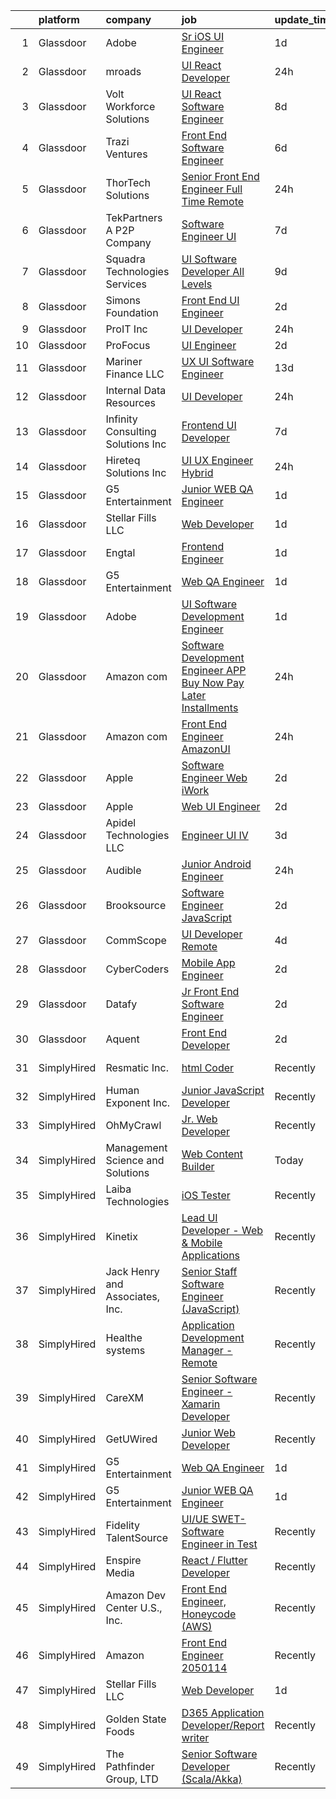

|    | platform    | company                            | job                                                                                                                                                                                                                                                                                                                                                                                                                                                                                                                                                                                                                                                                                                                                                                                                                                                                                                                                                                                                                                                                                                                                                                                                                                                                                                                                                                        | update_time   | location             |
|---:|:------------|:-----------------------------------|:---------------------------------------------------------------------------------------------------------------------------------------------------------------------------------------------------------------------------------------------------------------------------------------------------------------------------------------------------------------------------------------------------------------------------------------------------------------------------------------------------------------------------------------------------------------------------------------------------------------------------------------------------------------------------------------------------------------------------------------------------------------------------------------------------------------------------------------------------------------------------------------------------------------------------------------------------------------------------------------------------------------------------------------------------------------------------------------------------------------------------------------------------------------------------------------------------------------------------------------------------------------------------------------------------------------------------------------------------------------------------|:--------------|:---------------------|
|  1 | Glassdoor   | Adobe                              | [Sr  iOS UI Engineer](https://www.glassdoor.com/partner/jobListing.htm?pos=130&ao=1136043&s=58&guid=0000018200a378e1843d9267d4df4eea&src=GD_JOB_AD&t=SR&vt=w&cs=1_9d38488b&cb=1657868089995&jobListingId=1008002517778&jrtk=3-0-1g80a6u95k60v801-1g80a6u9mis10800-8f90aa0702cb2141-)                                                                                                                                                                                                                                                                                                                                                                                                                                                                                                                                                                                                                                                                                                                                                                                                                                                                                                                                                                                                                                                                                       | 1d            | New York, NY         |
|  2 | Glassdoor   | mroads                             | [UI React Developer](https://www.glassdoor.com/partner/jobListing.htm?pos=129&ao=1136043&s=58&guid=0000018200a378e1843d9267d4df4eea&src=GD_JOB_AD&t=SR&vt=w&ea=1&cs=1_8ab217d5&cb=1657868089995&jobListingId=1008005386996&jrtk=3-0-1g80a6u95k60v801-1g80a6u9mis10800-4af766def5a71769-)                                                                                                                                                                                                                                                                                                                                                                                                                                                                                                                                                                                                                                                                                                                                                                                                                                                                                                                                                                                                                                                                                   | 24h           | Dallas, TX           |
|  3 | Glassdoor   | Volt Workforce Solutions           | [UI React Software Engineer](https://www.glassdoor.com/partner/jobListing.htm?pos=121&ao=1110586&s=58&guid=0000018200a378e1843d9267d4df4eea&src=GD_JOB_AD&t=SR&vt=w&ea=1&cs=1_7146e571&cb=1657868089995&jobListingId=1007987605837&cpc=3BA4CE39D5B5DEF5&jrtk=3-0-1g80a6u95k60v801-1g80a6u9mis10800-99479118c1cdccd6--6NYlbfkN0Dw5YS5k2p9urruc14icYN1MKKvJIN3Kd2XbyQRMSdz9S30i5tCfy1Y-ZWHvwiYZbguMr2EpJ7Tizv-K_m5zo7XjkOB87e4QOwdh-lOsFLLU6vAiuxqAI69mLIqlEb7irRMb_0rHLV_AzBZoUJK586Iwj0l7jWLUarfHBIubV9dgV9p8RXQkGbCtWFryAwny4Bo0sQ-ecwL3W7EzfFGQCdDH1Ni-RIL3Z8B6KcwW1L2uqtGtuL4QttX89zvqDehIP0aOim6J0zlzLMY9KW6LvN2ZC3uIQReA9kO0JdHdtZ-W9LQ5wYHVXxoNoALVgjgf8QPfzfTX4EGYyz-EtLzJt8SLbqRkFNXtz_EautNjbAfIwqmNEnphV9-H6auwGKukRW-mm-cW9LCUkwUzr8poS4oheT0HBCpSTxhADTY_NMqgCyLp2NnJJwfGGNNlS7fvz179Uz5KL72AJTG4Q9AEOVTYfhV5y-biRpoDVSORTtjOy82f9tmc42IBTzFLyeNFmwQ9ETf0SDFIWld9AyW2LMHxgxg4HPaVDmIWtxvfeJDuDWT4fNNIoFKjMPDQ3u0CZA%3D)                                                                                                                                                                                                                                                                                                                                                                                                                                        | 8d            | Cedar Park, TX       |
|  4 | Glassdoor   | Trazi Ventures                     | [Front End Software Engineer](https://www.glassdoor.com/partner/jobListing.htm?pos=107&ao=1110586&s=58&guid=0000018200a378e1843d9267d4df4eea&src=GD_JOB_AD&t=SR&vt=w&cs=1_977ffaa4&cb=1657868089991&jobListingId=1007993077303&cpc=59DEFF8D475298C3&jrtk=3-0-1g80a6u95k60v801-1g80a6u9mis10800-ef4965045ef8d5af--6NYlbfkN0AZhccrYCUSJlZEde1UnGXnwlG1V9FU8luw-eezWnVYr49lGYRsvm72n7jRwQqAGnxQOICWM0Siu7fkeRroWOkY_5u8us9ZBNWT6EXAgyuCrMFPH9qYssvUEXCV-J8wZbfyr1WBQspGr8IvotY2RANuGYoGQvdVOOjAQ2R1RH-J0iVGzGt2exePmKZFwLXKZJUp3doZmFg1voYc2U7QqrFg1JIrv7m3IJ30XVvjIinQRHrezQ7brXuePYOaKFIz5DLmLaERA530-g4Y7Tk3iZP83f6E5IidaGv_yQyxypGQB4sjzOuPiCDZEgmrvKykCl_m1u9X9ih6V0d3KonM3AuEDeCQ9jkV8Ka5z26jijRsaCV34-BKBYX-nKtVlTOc8wm9aQ9Y_aYSrhzKxY0hCCYl1v5x0393OCHLTRXjUmo-qVcF97_U5Mvk)                                                                                                                                                                                                                                                                                                                                                                                                                                                                                                                                                                                          | 6d            | Orlando, FL          |
|  5 | Glassdoor   | ThorTech Solutions                 | [Senior Front End Engineer  Full Time  Remote](https://www.glassdoor.com/partner/jobListing.htm?pos=106&ao=1110586&s=58&guid=0000018200a378e1843d9267d4df4eea&src=GD_JOB_AD&t=SR&vt=w&ea=1&cs=1_eb4f2b8b&cb=1657868089991&jobListingId=1008005797594&cpc=E773D000C9BC26FA&jrtk=3-0-1g80a6u95k60v801-1g80a6u9mis10800-bafec15f1642a0e5--6NYlbfkN0C01UNaBQ680rhInzVQmCw0TGPaO4jl8CGKEaY9c_l_wjae16HMtBrYJK-2whxdflgD0O6F1TvwVdRqexH5UkmD9Veoxgf6PHjSrwwDOVXiRMxjj0_q1VCagufMCjtyDC_WKyfXRMVL8lIGxj74wWwBGFte-n0DFNSbttc_IkJn8ut3nqe1houzc096mrCL5SPnJwOz83CkLAITcy_VFO8fvFlVFPF-ocUHYkLJBhB6nyzZs5NJFrSEkgJeZ158iMZbGh81ZfKAULq8E__0GBqF8luLkqwU1WlDlt4yM13E5hWI1q3Cu2Ebk2bxmqsarCDvQfYEsMB1MA12hTHxEFdzI1Q4Kg8W3xuDBSocMkQoIDaQfS0nGSTZ8b32Xe0hbM_OitBrUJYJE9gYz_2a6O8WCHk6LYjuYW1DIrfoEdiH9_Xp4byBNYO5hSE9Ij9VEhxUnNLzeXu7c8WpB-BU3LYd6ikl7M5_x1-3u_q8-xZUWegPyfXXHeVDRQtTGt0HAPM%3D)                                                                                                                                                                                                                                                                                                                                                                                                                                                                                      | 24h           | Armonk, NY           |
|  6 | Glassdoor   | TekPartners  A P2P Company         | [Software Engineer   UI](https://www.glassdoor.com/partner/jobListing.htm?pos=114&ao=1110586&s=58&guid=0000018200a378e1843d9267d4df4eea&src=GD_JOB_AD&t=SR&vt=w&cs=1_d3c78ab8&cb=1657868089994&jobListingId=1007991572669&cpc=155EB9D5185558AF&jrtk=3-0-1g80a6u95k60v801-1g80a6u9mis10800-5aff73e7c03b64e3--6NYlbfkN0CHpOIvs3qZo8sagDiUAvu-_P6y0GixwKP-GGMf9GPFgZwW1N9K8rceHdSLs2uRMTSeQlaHGXUJSMgj7maLAG3q_cO6hp-LHSmmloeVOmvQ8RdJkRiOnsFpnydS35Uo_FCBmTTqmDrVPhDN-wmBu-C2d2DgbFD6X1cC_PmEiDwtSyOjCzCf5045beJgdUyg66WsIwsVQykxFZw_3L3X-I5rRvzYD8mfOwXFm1wWq0sRUnHGDqhnKDC0x3FsXJEfND3ga07BT6vefsMmP4VIuQJRvp1kqJbfymDWZg9SInzGgDRFkuOaqzRzGXY40mIu3sgaGFEJDTZ8caghGpOj7ue9AgYD32oJRJPX4mhMXvO_HQ8gwYTMg6sCUtDUqNOJLUAkFekXRtSibuMUK98AwXpJRD6STh6_6auO2f4tnOuZX7VVyb3JhD29zlKFbHWX6UELbbJbuStUw5egn7w4fmZHi4McTg6iPAZxXrRYeec-2OxRN6HC9q3dJP48V136gF-CyW4V19UVocUgu4YLwSBWp5Kepr3RxYEdc6BOgCI13p--WncqKpVX9XFzVasqXJ1lSgfdTFGvNpmmMraHv5nY8p-9ECYnQH6xXm-qcxMlWqxZ97WEhbi_rf6uPo_D5r7MseARspo4rdcqKgjUD2u5j_VLOro63rzDR6LS1yIRfaAiLdDFZLmzxwuJ1SAQvTzcSu5F08VMQqdrKJc89oFuDQttTBa_DgtRgcLYmjokx6_v4r1y1i17HIxIsCokPcZRRb9IbuMymqcikk6Ib6r4gVLirIcZwmLPzUER97T9MWavlNZTjj4d-W7uLEsCMhCSYaLXtIGblJcuANr4_T5Vzk8apjLn5DOAJObu5jIA_t4ELFMHGhC-)                                                                                                                               | 7d            | Orlando, FL          |
|  7 | Glassdoor   | Squadra Technologies Services      | [UI  Software Developer All Levels](https://www.glassdoor.com/partner/jobListing.htm?pos=108&ao=1110586&s=58&guid=0000018200a378e1843d9267d4df4eea&src=GD_JOB_AD&t=SR&vt=w&ea=1&cs=1_d6af2e8c&cb=1657868089991&jobListingId=1007984835232&cpc=217C45A42544DB93&jrtk=3-0-1g80a6u95k60v801-1g80a6u9mis10800-e811dbf00e5ba4bb--6NYlbfkN0CI2D2WBf5KCAKm8AdZUtusvf22ZEvDfdwV7TPiZlfqI7iNOkFBBtJUL02K3EeupYBqSCEBoi0FnwSKg8wCxvQWTJ4tKVkjpBUUsuyK_XsRAZt9rGjO3nLhNnz8z_uuEkdhKuO6hb1hq_qtYKrqY-6EabSz6moGXWIwLj-pzQf36p4WOqMVtnA8JOQyu_HHFiGxri556CNmEbX696wlQ5hA3kxGXVPOAAwgc2CkyR4WoXK3IVQo3K72u4hILQT_VmJymrcJG1mEBv-ag6th9IKULaPAbqhPAMe85l2tbqUylB6Kh6cKKM4hwOLUVuEMgLQkEf4gXIrz6Kw1IkZjJu87SnLS22Doxq3oQskJ9nz-A3Ckyr0e9tkm9D9AsHqPgRDBqwUGW_HBzwUSi49Pw_ljSDYqUMDkQZW_bxUaS4_eLEJM7Nc6soIzQoXBeTwCHotH9rQ3d29UpgUK9XaFZn9wyVQiuAqDm6Q4-Ji56ljN7xjE2FuVugYrFhzEb9t3ddWnLG41Lhhs1g%3D%3D)                                                                                                                                                                                                                                                                                                                                                                                                                                                                                   | 9d            | Remote               |
|  8 | Glassdoor   | Simons Foundation                  | [Front End UI Engineer](https://www.glassdoor.com/partner/jobListing.htm?pos=128&ao=1136043&s=58&guid=0000018200a378e1843d9267d4df4eea&src=GD_JOB_AD&t=SR&vt=w&cs=1_d6db6df1&cb=1657868089995&jobListingId=1008001737903&jrtk=3-0-1g80a6u95k60v801-1g80a6u9mis10800-7111e60362939660-)                                                                                                                                                                                                                                                                                                                                                                                                                                                                                                                                                                                                                                                                                                                                                                                                                                                                                                                                                                                                                                                                                     | 2d            | Avenue, MD           |
|  9 | Glassdoor   | ProIT Inc                          | [UI Developer](https://www.glassdoor.com/partner/jobListing.htm?pos=115&ao=1110586&s=58&guid=0000018200a378e1843d9267d4df4eea&src=GD_JOB_AD&t=SR&vt=w&ea=1&cs=1_a53f47de&cb=1657868089994&jobListingId=1008005635542&cpc=FB7E4A1762AE5BEC&jrtk=3-0-1g80a6u95k60v801-1g80a6u9mis10800-e39075f6905bad1b--6NYlbfkN0Dvvu0k5orVndX-pVX5gIAbfUD850mwj9cGy3MpbCSoBF1xFN5CVVdw9ptRQJVgDZS_CxUtpL_guq89_sfTT9OyMSppd4tXTHkNe7ZtsZX84H7gTrBXi-wejEQVIVAY55zA4hLxcHdSIrMD-dCtAUtpX3F04u-Fkg3EDJjk_tToRSx_-fV9-vN-Y86Sd79_IBKt8DM_jmr57Qo9UfAM_aUGCc_0aya_Bls1C_Y4uwHxMRqGMgSBtoz8w-quK2CDtKT3vb4h_F1Nu4sCpQ4m-pa_txNtP9a6M6lHyeUVB7Woc50vgBWferJBpHjR2fLGMBTe3O6lt9FSF3DBMaVzmmkw-zvgnh43VE5NIHIqAyZJgNLShRpe40k3fsZx4xRFvrO2oXu7DBcYFG3ooIkn9gTo1hWEX0gkm-JAQTphx8WYi3PkKwO2-sqBoe5w_cpY5Do8XI1vuK-0P9mFqAz4anSPnHh9ErC-AkoC2ui2pQVSzIluUAfegWGVO0nKJla-0btrlh8Co3El0g%3D%3D)                                                                                                                                                                                                                                                                                                                                                                                                                                                                                                        | 24h           | Atlanta, GA          |
| 10 | Glassdoor   | ProFocus                           | [UI Engineer](https://www.glassdoor.com/partner/jobListing.htm?pos=123&ao=1136043&s=58&guid=0000018200a378e1843d9267d4df4eea&src=GD_JOB_AD&t=SR&vt=w&cs=1_d7728514&cb=1657868089995&jobListingId=1007999331536&jrtk=3-0-1g80a6u95k60v801-1g80a6u9mis10800-bb05456afc015d5e-)                                                                                                                                                                                                                                                                                                                                                                                                                                                                                                                                                                                                                                                                                                                                                                                                                                                                                                                                                                                                                                                                                               | 2d            | Oregon               |
| 11 | Glassdoor   | Mariner Finance  LLC               | [UX UI Software Engineer](https://www.glassdoor.com/partner/jobListing.htm?pos=101&ao=1110586&s=58&guid=0000018200a378e1843d9267d4df4eea&src=GD_JOB_AD&t=SR&vt=w&ea=1&cs=1_c4817d61&cb=1657868089991&jobListingId=1007977299940&cpc=DFCAFF9DFE7B86C3&jrtk=3-0-1g80a6u95k60v801-1g80a6u9mis10800-4ed103ad4145c6ce--6NYlbfkN0CRXJaX_ETJGlwN1sk8fjXo5yVXRvSeounu7t0bSIDpPoi8HR3n8jkwe9kDAt425NC0R3RFqOMsbVNXBY-Nde4WNEi39do2qVtcl5HnCf3ZiCe6iI8DcY3btsY3BHRrPZQ66UoP6YdkUO2FURnU_Hcv7AhAVYPOpSTUy2PDXYsL8Neqk-ASRKctSgHym9VNKIq6OtJQZdH5CsPAxzH5DpGtx5p3Q8JzF5qCv7Grlzv5U2AezMJbvlpFS2mUCDjb-DE-Zg7__Bz_OpRRNM56TsA1OBq6F_ocl40EAKT4tDlAWajbY75pEZZnnPEuiAClH0x9EOlKQDniJPM8NfM5u4mTD21n98A8ZxAGEBFJe2HpPEw0Tuq_ynLHIjTk35us8qBlJOKtNSY_9F5A_P5Ec0jkm3YlKNmd_qIUPrIlC-5YzegNP1S_GcOmdyE92c-UAMvBC756DX2dayuwjomu7dr0fp6EiXJpOhmKL8nZsMGfg8vbduYwygg5h5fLQuyBXSNkO1DYUM1MdTU1Nhss80A6is8U-5-Xb4RPdCyFWGIQQwcqGnI4FrxGUMYD8vSlD-TPrrKYE5En58Rapin24DHp2sEzgpoWkSfyJbNOQP45R-6laiQgmDcpJ3eunsl90DI%3D)                                                                                                                                                                                                                                                                                                                                                                           | 13d           | Nottingham, MD       |
| 12 | Glassdoor   | Internal Data Resources            | [UI Developer](https://www.glassdoor.com/partner/jobListing.htm?pos=113&ao=1110586&s=58&guid=0000018200a378e1843d9267d4df4eea&src=GD_JOB_AD&t=SR&vt=w&ea=1&cs=1_f0be7e8b&cb=1657868089994&jobListingId=1008005315785&cpc=FA84DF7EA1EC2398&jrtk=3-0-1g80a6u95k60v801-1g80a6u9mis10800-cf38a75102d7b964--6NYlbfkN0D-IIHpRgNhhiguU_t6VlqfhfFf3-SclHiEW6RanCpGL0AEnsnTmiX299MBfDVxpfrRpxSuOlpFsXyHN7C1gv_4f4TxYluJYSpwQUYoOqW5WNMMDLcvsmavYGLbTlNR0X7LL-LA8fzHC8Int5jEZlV2sk0HMebQKE8MC0xTsPYhViUWdo1A5ZoR0-Kg4sunbfL9hAoPwtfJOGLfdG0_SocQcdEEPwbJVNQ1pKzvqhRB9FJEZ-vf1YH7W7_3ctoUjA32tBkOBs_3MfQbL-QPeCDJXFQEU5cbqqq7C0t9fk0ccaQ5Twzol-pk7Bq7d3uBtZaeVoK0IK6_I-YQfc_HYvJmhJm3byn04pPHMIwQ-hVW5ozre-G8yTcUxghjGyq3zLOs0gUqFJPsAU2YC97qvGrsRP6JjYL7hlgTo-e9cavXFyhqaojSncQE_YDkX9lUj6TpY2mNAcqYl-I7kMcTLiM21YfWX3NLp1avxq3ZNglfVJNFGhVzQVlAGbztVwaWiy63a92XHhtfOQ%3D%3D)                                                                                                                                                                                                                                                                                                                                                                                                                                                                                                        | 24h           | Remote               |
| 13 | Glassdoor   | Infinity Consulting Solutions  Inc | [Frontend UI Developer](https://www.glassdoor.com/partner/jobListing.htm?pos=125&ao=1136043&s=58&guid=0000018200a378e1843d9267d4df4eea&src=GD_JOB_AD&t=SR&vt=w&cs=1_2c69549b&cb=1657868089995&jobListingId=1007990637779&jrtk=3-0-1g80a6u95k60v801-1g80a6u9mis10800-6b747c4143ad9431-)                                                                                                                                                                                                                                                                                                                                                                                                                                                                                                                                                                                                                                                                                                                                                                                                                                                                                                                                                                                                                                                                                     | 7d            | Atlanta, GA          |
| 14 | Glassdoor   | Hireteq Solutions Inc              | [UI UX Engineer  Hybrid  ](https://www.glassdoor.com/partner/jobListing.htm?pos=117&ao=1110586&s=58&guid=0000018200a378e1843d9267d4df4eea&src=GD_JOB_AD&t=SR&vt=w&ea=1&cs=1_338a5133&cb=1657868089995&jobListingId=1008005650516&cpc=F41FEAB56D215062&jrtk=3-0-1g80a6u95k60v801-1g80a6u9mis10800-61d9173892bf12e6--6NYlbfkN0AU7GDtqz8iWgdBXcLWHEbqjX6U-2Fp-d62bXwSSh9pzfUHPVhKI9sxFIyG3A3K6bGQDAEUPHwSsCg_-_fARyKaWyUG0XE0qmZEMlhLjom6GZjhFYEpKdUu1WsEgLOOSiGbvQ4OS5wRyvx7RflRh5xyqhwRuJuvstB6D5zAGX1jRPmHL_rVRutYD421z4i0wdBDCO1rV8seH5yFZtxWLsR-n8jVivs7Y2zcrUxioq2olM5RJB2V4XCiRU75ZxeTFvuLFZerwmd7VHC1NyNShBp4sls-DFCfqj98lEbKa0YuV8i2s_9ei7BmMaldCNjnDnJqZElxsoQC2fjd86eRKG0aUFDT9M9Ia8FD2ptSh1jjKoPOtfIsrOE9a72hKwcF8jFM12iih288URCzMtS9AzJrUqfCujEENAwVKWCA5yacSSdYVVEJvL1dg2z0eMEa1ZDZzosSIBJrwB-yubJp2rjGYmnrvA7SEVk0trfBdx3lD7Q6aKmP_YYQAVjtuN-fqJCccVcgcYPiyw%3D%3D)                                                                                                                                                                                                                                                                                                                                                                                                                                                                                            | 24h           | Remote               |
| 15 | Glassdoor   | G5 Entertainment                   | [Junior WEB QA Engineer](https://www.glassdoor.com/partner/jobListing.htm?pos=122&ao=1136043&s=58&guid=0000018200a378e1843d9267d4df4eea&src=GD_JOB_AD&t=SR&vt=w&cs=1_e2e8896f&cb=1657868089995&jobListingId=1008002963888&jrtk=3-0-1g80a6u95k60v801-1g80a6u9mis10800-ce4f4d57ae0c585b-)                                                                                                                                                                                                                                                                                                                                                                                                                                                                                                                                                                                                                                                                                                                                                                                                                                                                                                                                                                                                                                                                                    | 1d            | Remote               |
| 16 | Glassdoor   | Stellar Fills LLC                  | [Web Developer](https://www.glassdoor.com/partner/jobListing.htm?pos=126&ao=1136043&s=58&guid=0000018200a378e1843d9267d4df4eea&src=GD_JOB_AD&t=SR&vt=w&ea=1&cs=1_890bedbd&cb=1657868089995&jobListingId=1008002388561&jrtk=3-0-1g80a6u95k60v801-1g80a6u9mis10800-310775fcf3e75842-)                                                                                                                                                                                                                                                                                                                                                                                                                                                                                                                                                                                                                                                                                                                                                                                                                                                                                                                                                                                                                                                                                        | 1d            | Remote               |
| 17 | Glassdoor   | Engtal                             | [Frontend Engineer](https://www.glassdoor.com/partner/jobListing.htm?pos=111&ao=1110586&s=58&guid=0000018200a378e1843d9267d4df4eea&src=GD_JOB_AD&t=SR&vt=w&ea=1&cs=1_e6f2c7f4&cb=1657868089994&jobListingId=1008002673139&cpc=8795CF9063CD573D&jrtk=3-0-1g80a6u95k60v801-1g80a6u9mis10800-79d59325bcaae3bb--6NYlbfkN0B7Z8t6fEMDh_BTkcJVPNJicKvZQEBTy5HSwyHa20ewqmyfWNXjNsfvmtdqiCQm-ExtS6xz5Sl1OvZBWtRbLgq20bQnKJXfljdUsfx2oPzT1-S7qnfj3T3-N2DzLnEDKKHD_QQHYIGdzkNF1ojLTKGXEDYounEBkkB95nCdgj29ygoTeOxojKlerontGyD39doc2HLVA71ZrSB0OKE5qHdlOxVjgJD6Md3xT_N6FnbeBcyfQUhYfe8C3ncqgGRQpWuagFVPsgGFVySw0nY8tqKtUnXfJbzaMxrOfAAvYocg2klJfoXzRSvAvCEcytzXTUa4I2qoziApxRDMZ-kALtG7rUlMusX9JF_8y5o1jT_IFPvDiDfWA9NISDGzFDzMityvYF0yHUxM6m-FOUcWonGIdS9Ibu0UIpfbQfWNtOAW1STuALeotZB_uPnQVgAB3A3n-NHocbYC2rVaL7vpTWtuOrTwutkFz-T3FhK08usuumjKfGWtIM2fb6MLUDuesFVLt-UNKtx50Q%3D%3D)                                                                                                                                                                                                                                                                                                                                                                                                                                                                                                   | 1d            | Remote               |
| 18 | Glassdoor   | G5 Entertainment                   | [Web QA Engineer](https://www.glassdoor.com/partner/jobListing.htm?pos=124&ao=1136043&s=58&guid=0000018200a378e1843d9267d4df4eea&src=GD_JOB_AD&t=SR&vt=w&cs=1_48b67849&cb=1657868089995&jobListingId=1008002963735&jrtk=3-0-1g80a6u95k60v801-1g80a6u9mis10800-9d43020350c41e7c-)                                                                                                                                                                                                                                                                                                                                                                                                                                                                                                                                                                                                                                                                                                                                                                                                                                                                                                                                                                                                                                                                                           | 1d            | Remote               |
| 19 | Glassdoor   | Adobe                              | [UI Software Development Engineer](https://www.glassdoor.com/partner/jobListing.htm?pos=127&ao=1136043&s=58&guid=0000018200a378e1843d9267d4df4eea&src=GD_JOB_AD&t=SR&vt=w&cs=1_bc8b2bc4&cb=1657868089995&jobListingId=1008002526535&jrtk=3-0-1g80a6u95k60v801-1g80a6u9mis10800-5fb84bea59f2e19c-)                                                                                                                                                                                                                                                                                                                                                                                                                                                                                                                                                                                                                                                                                                                                                                                                                                                                                                                                                                                                                                                                          | 1d            | Seattle, WA          |
| 20 | Glassdoor   | Amazon com                         | [Software Development Engineer  APP Buy Now Pay Later  Installments ](https://www.glassdoor.com/partner/jobListing.htm?pos=109&ao=1110586&s=58&guid=0000018200a378e1843d9267d4df4eea&src=GD_JOB_AD&t=SR&vt=w&cs=1_9295202f&cb=1657868089993&jobListingId=1008006348328&cpc=44CD5376B8534B8F&jrtk=3-0-1g80a6u95k60v801-1g80a6u9mis10800-ab6bbe976e30eaa9--6NYlbfkN0CKJOvZ2V5IrJ1cL6f27LnM8XR4tisTi-a8V3t-dR9dwsgFRvlGUQc2Ve2CGI8d6VNZ0N4KzqLQ8QN__6Wkjuzzet0gbd-GgcNZd608W18IxeAc4-Jeq3P48FVrk0cX_cyS7tVf3sSz1I304wdyvtq88AruRBtb4kHGF5FvPQKMpgRLgwlRtZEUJ7SlPFwy8j_YD5w5Lt_PkKePKtKgCV1pb8z7YJXivfAzxyOpWf7OwPQTL2dEvdtZICbMPxrMJ26VwovMAeA9Aruxb8AMEf_JgGR3Ro4T0hbkjp8bBlfhIKyN4Ha11vANKSeZFP4bZw7JXr8-Y_xgtwEd6jwf29lT2P_z34I5PADvDo-VkYTXQ2B1yNGIaH0Y5-xi51fiFHYV1DisMkap9MSF3Miz-cy0OSngA2zK4zbFHvtK1DWy4zdi7ByiVY3R)                                                                                                                                                                                                                                                                                                                                                                                                                                                                                                                                                  | 24h           | Seattle, WA          |
| 21 | Glassdoor   | Amazon com                         | [Front End Engineer  AmazonUI](https://www.glassdoor.com/partner/jobListing.htm?pos=104&ao=1110586&s=58&guid=0000018200a378e1843d9267d4df4eea&src=GD_JOB_AD&t=SR&vt=w&cs=1_26c016ef&cb=1657868089990&jobListingId=1008006348651&cpc=59DEFF8D475298C3&jrtk=3-0-1g80a6u95k60v801-1g80a6u9mis10800-1be7a589880b3892--6NYlbfkN0CKJOvZ2V5IrJ1cL6f27LnM8XR4tisTi-a8V3t-dR9dwsgFRvlGUQc2Ve2CGI8d6VNZ0N4KzqLQ8ebzyoZQ02jJd8B_iWIrYhz274vWqfhT4jdoTJSBAcQ1z01PyNmszii2PivbTIii7uHHCJmlVj7kqd-zALNULdxV-mUuC_NO_sKSubxo9jPwtCHOdfdF5TImMdHC4Fk5FJkIx73HbIloisQJOy65DTdG3bgWA2enNCcWsGoKnXjcgR3SH1bVdbtVrbPGnL1j4KB1xzPRh0OlYbUXLTNGi1NbcUdze-VNaP4e7pvIoiUtZY7QiqDP5d-ivqaDsfBAVfPTLmzALjXGkhL2WUkGqBUHCkZvt904zFtJ8s6y8hw17PlG9GrooK91dPgHfqImL7gmCA_BTi_yr9MCO7OR-eoRYIrLhZIQ-jFFpN06B1Gx)                                                                                                                                                                                                                                                                                                                                                                                                                                                                                                                                                                                         | 24h           | San Francisco, CA    |
| 22 | Glassdoor   | Apple                              | [Software Engineer  Web   iWork](https://www.glassdoor.com/partner/jobListing.htm?pos=110&ao=1110586&s=58&guid=0000018200a378e1843d9267d4df4eea&src=GD_JOB_AD&t=SR&vt=w&cs=1_97d8bc3a&cb=1657868089993&jobListingId=1007999357701&cpc=654405A9B1E0A9F5&jrtk=3-0-1g80a6u95k60v801-1g80a6u9mis10800-631a05936b64f3c7--6NYlbfkN0BvKrLyj5gPmtZO9T8euul8TCxuuKNOtzRJOomxnwSEodTz2Bc-sPZldQZc2B8NFppamN80sCAN2V-RnxPPMnFo90DPmFnqWDoeXgW2JQoo2Do64-A-XvTqxSX4aecnx81Lds7V40N8njFTW9czvfNivgpRh1JDFIetu2pVXE46x49ZlKQu5RxDAzdejzzK3Ei8iPRB-QZaBjdQJSRHD6ikV40JsyQnfXpqFWYuqvjzTwQteAPDY1b1N01a08XEEKA_lj9xrknrKMsw8vyXYsJ3umlog5FtvUY0xfsWxQBJ2DoxBZC-7GonO1VhawLOJMEDxMEuQogFTS87B3uOQxwlQV9_HMGJoESi-TXkEknY4o7PLBJDAuXgPg1szylKd0Phc4tdyRNYCH_gA8fxjBkYqEyB6-sh5cnVFcBeeKSdEqXV5xZWL2nRezjXwE78oqgkPGIoPjRk8EN7ai9xWLrR8Rk19QOvMTA58JtLeppHhnnqTyCsJf7wPaZ89rQMI6_OOE5XqAaUdDGpnU-8wYpBkZ_zcaaf4rCAy0mrsXLO46MPRXng3dVj1JiIscOIh2KsS6lf8dxxi5Qk2lj59xzR_5vK3kpdEpRUyqxuGzlsVCYLeqCcobxNY-tzbCmZop0MfOvz0mZsuf-OmuweZkiA6iRaIOm97c-gWKmOzebKkTfLq3fsDuwzpVVqK3N3ldkkjC9YD5gtDOk6oTNJAXnu-_yJTweaIhzPfQWlIPFvWAnTd553Pg0HYVVzkrDhxzATAvZus82rxxihixO8_11ro8LvlTqFywaM8TX0piDAGoFWvraYzkVqeFzeK86k1w5e3v43OmbzNA0NwFtfyB1-LeV-d_jC_g4YLJM8_H3-QfyxkMt1vqiMzWBrh-OzGiywZeyK6M1hlrFQk4zyQqpgtPCX3KpThOvPBN3VTLwtvqrv1fYrsvUTgHm8ZKHg79eGgw9M0q6Ibg%3D%3D)                           | 2d            | Vancouver, WA        |
| 23 | Glassdoor   | Apple                              | [Web UI Engineer](https://www.glassdoor.com/partner/jobListing.htm?pos=103&ao=1110586&s=58&guid=0000018200a378e1843d9267d4df4eea&src=GD_JOB_AD&t=SR&vt=w&cs=1_0399dba0&cb=1657868089990&jobListingId=1007999357573&cpc=654405A9B1E0A9F5&jrtk=3-0-1g80a6u95k60v801-1g80a6u9mis10800-8fbb2cc9d78d6401--6NYlbfkN0BvKrLyj5gPmtZO9T8euul8TCxuuKNOtzRJOomxnwSEodTz2Bc-sPZlADHp0xxmf8Wtb1j6Y46iFpsIqQzg8h9Am53zDXRCd5e3QtlwdBdE--aQLdTR5zIh1KBpMe8Wcjy72VXRInpchwHREw2Wojxx8pP76S7w-1S668zi-jMTMwbEt2qLTcA9Nlu909FYdHeOoMmy65f8J-dBS3lvBeezFpzfGqnRroO3zQ1vyHZmZk1tHjjmUvAVNEKrckb2svowrGnQU3OumLAmFq0CQS4w7yd2IAyj4V8exJ_tlhtTLQHUArFgS3E69BfQQ3nqithpMJgHw0BnIDow8mDN9AI_y50gFgi6gIYbRAAOX9EQIN6DY77IqGK71AcKEzsfc-DmI30b0X_JposGbwy57C_73BgVHumJ5quCQKcYXVBjKDXKen1QqFjCfB_0DkMH0B8Y6uC2NexdcFT-w-40oXKYyYll13j62W96JkE2vAXsFS0Ugnwg7OCkYQi_eRr8v6HPSX6-ONxGpqiva346clU4GF0x4oGbr8SkMJ_nEGn0OxzW9rIo2YkQcYBg8PgRY0agykPjW9P0mVIT0PU0CRNeAvad_JxJBdlOqbIwB5QqT8pMs5ekwCz_Lu2-NSCRGpny_7KxCT-MJfTkA6Ho05PhNGGU0cRxqvZqzbphqLMeinyYdooope46-bZznwB5-MX0hzfRWsp1uWTqgjB-1UdaSsCXHtFfWGJ_WmoJMh5k-iEgHSnZnduST5tJoW64Sjue3_ZLzft5Qu0YXFmEWhRGhRyKOmLei788EmlTNmg0P-1Zlt71cq7ALreTBzaKI2B3OaGcPKI5TH05htzyg52KHsxlsoWiSSNzS9S4qoqpFGYfME80NBAu6n5GgIoQhcoSThqpM5WPE3UxGsrwYDHfki2h0ZScXMi-vSZiI3d86rSScIyS-Ih-6VXNOToH8oo%3D)                                                        | 2d            | Austin, TX           |
| 24 | Glassdoor   | Apidel Technologies LLC            | [Engineer  UI   IV](https://www.glassdoor.com/partner/jobListing.htm?pos=118&ao=1110586&s=58&guid=0000018200a378e1843d9267d4df4eea&src=GD_JOB_AD&t=SR&vt=w&ea=1&cs=1_09aeba56&cb=1657868089995&jobListingId=1007998149746&cpc=F41FEAB56D215062&jrtk=3-0-1g80a6u95k60v801-1g80a6u9mis10800-48bab4056eff18dd--6NYlbfkN0C-xuqgdbktDILJoi_o42Ntwte-sxNwJl4lq25EOjgqY9QdTvxhiZuU73FoiVdnOk4UdS7OWs5-2M-BMso7JSCR9Jr_7Tza_AdFvzVNvRFfcDaq-zy1zLIoANyAHq9DhMIUQ4DYRE7PYX-12qQvRxqI2Ys07Lqnse3Xk-7z5mIKOygDrPRDBJyfRRZQ5SQyAN4GczW4K3NdvQfnQQOSEONocUa19iAwfbQWN_40c3vAJ_1mJ044BVpkA2jWGTNVEEp95h0DbzW86Q7Y2DYuH7jzUGGZwa7q8s-TeU-dvL8inuYJrHqKXY0UqPDibw-YOR8huXnxB5IwPi33JNuZQea-AODyOx72fL-vrL1YMiMZQYG86AoP1FGk_67fhDsV__s6hGJ2jvNBEOassx1eUBYvNpq7gokzy5vDwclVJV8Nij3pxTnvz0dxI8x8-cnjytSDhNouCyvdmr_NwsN2FJU8n0YZ7_kncEoFDYvuefusM9QiruwxRV-z4kRMYahUKNM%3D)                                                                                                                                                                                                                                                                                                                                                                                                                                                                                                                 | 3d            | Remote               |
| 25 | Glassdoor   | Audible                            | [Junior Android Engineer](https://www.glassdoor.com/partner/jobListing.htm?pos=102&ao=1110586&s=58&guid=0000018200a378e1843d9267d4df4eea&src=GD_JOB_AD&t=SR&vt=w&cs=1_46944c69&cb=1657868089990&jobListingId=1008006416406&cpc=9C938E8DE9AD6C02&jrtk=3-0-1g80a6u95k60v801-1g80a6u9mis10800-5438f3e8bb2fdaef--6NYlbfkN0Bdd4o5uokT9skMYzkzH2dUVVc_sjS2wyLHOFjCY0bjoWlY3EBfcPTk1JugYgQlrlIDPjXeYYBhiPm3368ixvJHRbNGOFY-F0ave3xbjv5KyzynQ_EA2kBkS7duTrSDaCyx3XVq8LLr0eFEtlfQp9gAmf665R5nx0ltJVedFQoUdVMnWt8_avNjnnYYyaQjxerMMRK8ufjsMJ62h8VTGtQhIbRjIPjQrVvfMDgMxD7f4VSaM7l7fkbZaf6T6lwWoQMSpSNG08ryp2TuCgI33-pL4qgiGF0hPcTR6eG1rtg6xl_TFV-UiDJLecLuWVYRbWbh2oMGmuf-Nu8fu6Em2izH2UBcrJ7Ivx51Sv1EBLhDBs4opNcwccS8y-3c2ZRFygGmp7c1tYWA1H9JMW79oB-KQgiZt7j-NcL1RIK89IaPMYp61eE1QzwgWaTo2CaPn4w%3D)                                                                                                                                                                                                                                                                                                                                                                                                                                                                                                                                                                                | 24h           | Newark, NJ           |
| 26 | Glassdoor   | Brooksource                        | [Software Engineer  JavaScript ](https://www.glassdoor.com/partner/jobListing.htm?pos=116&ao=1110586&s=58&guid=0000018200a378e1843d9267d4df4eea&src=GD_JOB_AD&t=SR&vt=w&ea=1&cs=1_e80030af&cb=1657868089995&jobListingId=1008001106422&cpc=F4EED0218A761C36&jrtk=3-0-1g80a6u95k60v801-1g80a6u9mis10800-b62b3d62107d4384--6NYlbfkN0BhNN3PPgKPbTMZB0Y0J5JTZS3FnMM-ugqbblX4_m-srDJielPNCs_lvQXXEB0CV7PXPW5PrusWEU0f2HDvK-qHfZEsgpIXweK_alhc0RRgZFsctJoaiSqpt2s47NsQ1X9zvoz_wVuz4aFdbj0kTfK0uXkF0QIxiyzFgoPoFrbJa6cpjkDPD0C1YBM4p3-p_pASuTpb4HNTbEs_NI76ws3ENhEtwPqiyMUhEng7k4rM2z6ChPlmFqTdDFa5V14hAJHD3pi4e8fGmKU2SxNySCykFgHzDOarA6A_aZ_bnr0QDzgYmtUJwksVwoJNZiWsGovtS_ajQl6Kdxgvor4Rdsofi4QdI7577cKdiegc-pPtb3auEfJ6VjSu7aCniJ07xyje2I4tujTGPhtkXpH_Hev1d-EhVg8dexAzdbJb6X00nnYiffZ0E5THizCeDyoVNueTdFY9Nhl39-k8P3zMT5DhPdoD6oSc_1X7glWDO1n-ugPSYpjbPzkcbzKmJHVwv109JpQrRH6Y1jL4fdML0A4g)                                                                                                                                                                                                                                                                                                                                                                                                                                                                                  | 2d            | Remote               |
| 27 | Glassdoor   | CommScope                          | [UI Developer  Remote ](https://www.glassdoor.com/partner/jobListing.htm?pos=112&ao=1110586&s=58&guid=0000018200a378e1843d9267d4df4eea&src=GD_JOB_AD&t=SR&vt=w&cs=1_1d3dbceb&cb=1657868089993&jobListingId=1007995811421&cpc=3BA4CE39D5B5DEF5&jrtk=3-0-1g80a6u95k60v801-1g80a6u9mis10800-180a63be2b877786--6NYlbfkN0CwPQlE_KVUWc7XgRS3UGldfhmULTx3GuLIl-6xz8KvcvTI7h49EM63c1ReKtsj9ZdeRTblgmxyT8V01hkI0DYHCFxKnuKsRJz84fxLp64lMiQiTYE2dCdI0rgIV697A5B9ACx7kAGkRu8qd3MXYydbmu1U53cpQiiXpY5CShHpPDlilx9mhFum7Fpp4wsDCVXBPZga47meV8sbMC29pcgHxQC3zB9cbnS55rZQ5KMifyGWVwouUtp9cB4-NuXNSBejbhi1Y1Q7rmUHUW00LarTanmh83bptIhGqnC1FCfMuJ0iF7D8clpogAIOu_8SUBRDBd2tN44p-g4wcMDzxAKnSx-3HAYI2C5X6iTfqjRkCUV80my70nJhdVcUBDxEyQfsaziHxuPs1YfMbdDDAU-yYbJd9dLrZ5-pe9PkKM6mhYTj5tHc4skoMbC3R0sT9SM%3D)                                                                                                                                                                                                                                                                                                                                                                                                                                                                                                                                                                                  | 4d            | New York, NY         |
| 28 | Glassdoor   | CyberCoders                        | [Mobile App Engineer](https://www.glassdoor.com/partner/jobListing.htm?pos=120&ao=1110586&s=58&guid=0000018200a378e1843d9267d4df4eea&src=GD_JOB_AD&t=SR&vt=w&ea=1&cs=1_51fad1d0&cb=1657868089995&jobListingId=1008000452898&cpc=47CFDC01B3F81FAC&jrtk=3-0-1g80a6u95k60v801-1g80a6u9mis10800-c6e3fde15a099ace--6NYlbfkN0CpFJQzrgRR8WqXWK1qKKEqALWJw739KlKqr2H-MSI4eoBlI4EFrmor2FYZMP3muM3Wp3RyH9ty9YpRS1cW_sthA0DWFlgwq6x_FIYaUiD4Xh8nIwdLYyjPQP8qYq_E1583BVMpdMWQjrB-hzz-daIsxf9OIOjwjVverDuEB13On1hdpK6NgOHMAF8x1N0KJJjRboEqlXiwRszWV0Jgr-IlsXdsOLzro0_PYyKAjxNZepKzqyv2mHkHn1k7y0cp17tySILevAgVEWauf4S3XmiJeIof7L08FTg7bWJZVCRyTlFZz561JJ_yefQ1OWIWRZTPEndK4OFa-iMHZ7iQdyQiYHSDn_r6kqgOEFkBLAjQxd-cxQPUVGMitR5Qw-ebx7CkqOpt4_W8-46gvlPJ5076HUjwyx0dOwM1m6AVGWaoWxVTL6P60gP-ZMEd9mHuvQthJaDKoljdM5d2lvZp7dVSGhGoc8G2VJf8ooWw0ivAaUcGk8m-QEtnteNQMnioaN6ukNjnaA9voTy_R588MwA2-REO9R7JgbCKGr-XjLC8Njm-p3M3kt2dALsl3j4RIBYwuWAHO7NCIRksheK2bWiZ6FJz0YeiuO8x2FUBCxtbjmySmBdmySBYiF-3nVNXVznZTVMrcPS5eykfC607CnHbhN9n4HdPTgr5YK3Ab7Cf8FOZtkOnJ3RVXfVaS_tVVqq3nDvPCBOcbjU21WH-eQB7CzzA1pAfGA-tNiaBbMonQPF1eBTzgrkqOOBeer9LQHx7lXgw4phSUvZm0zBUQaCcMjdCmCnQvQTahDnXMLTZ2kY78ouV2Agbpv2RLeiKFH3TwTKsbVgG8Xp7f99mha5WrCppVWcYh88_Qf-DQaIQ0LdBpV3KK3iBqHbzl2PN2E01THrDzogm4yuBFUdOO0wRsx244y4F5z-65L-r3icnl8ez2yNQsTZwCStEQOH_HKukRuaIlQJI1uBhZl7Z2PqfGKuFcb0xXzXuvhax6dWm3w%3D%3D) | 2d            | Lehi, UT             |
| 29 | Glassdoor   | Datafy                             | [Jr  Front End Software Engineer](https://www.glassdoor.com/partner/jobListing.htm?pos=105&ao=1110586&s=58&guid=0000018200a378e1843d9267d4df4eea&src=GD_JOB_AD&t=SR&vt=w&ea=1&cs=1_e6118950&cb=1657868089991&jobListingId=1008001127265&cpc=883DC43018083D9A&jrtk=3-0-1g80a6u95k60v801-1g80a6u9mis10800-5ef2e1ecbcda0f00--6NYlbfkN0CNayYzF1mBaI40OgT78t3Q2d9IxlwDzhsYR4HK7epYUQ6uENfBpi378mfFSw0glwSaENmExYtbP8ziNciALUSF8I_5Y-nIuOtKnsv2pTspHEOpjmejQpo4vE7VqJux3zDBE-0Q26_rgYtvbG75Cc44zLC46jnM93OWtmrCbRAHfyNcwwJ0CO1dnDoB3FWPgfes8U5D9-Dy77Cjvew7OYFDYXvNVVaUSbrH6z7uoKZjSeoZKfr0YuUK14z9YtEwCjzdmskYUYR1Jr54Zw8Orm6IKVIVIdYiqYduKjIKShYg1ZDa9EFI7y_4mctrzKI5QKLaN7BW-_TZr9WENT1BXMbepmOYe5KfyUEJ23qYGyn7kMBvEP6QvWEjDE_qliZl4_OTZAFkCisXTMp4c7lfQycTsUO7yzBA4yrnuzOKWMDY-8MI-cj90vgdHuJjbIs53l6b4kpqQXIRyvDmxLYrrugaoYdIKxhaMgoLPIVxWPAYMtG6xPB-Kw_qj1I8jhH5EdtunosiN_OFFP58VeHWWzBj)                                                                                                                                                                                                                                                                                                                                                                                                                                                                                 | 2d            | Ogden, UT            |
| 30 | Glassdoor   | Aquent                             | [Front End Developer](https://www.glassdoor.com/partner/jobListing.htm?pos=119&ao=1110586&s=58&guid=0000018200a378e1843d9267d4df4eea&src=GD_JOB_AD&t=SR&vt=w&cs=1_20d46554&cb=1657868089995&jobListingId=1008001116230&cpc=FA84DF7EA1EC2398&jrtk=3-0-1g80a6u95k60v801-1g80a6u9mis10800-74999774c73fd81c--6NYlbfkN0DMrcEu7yrtATojKJA7cEzGQ3FdRGWLh0CZQInL4ECGI9gD0Wolx9R2v-Aex0-GK05W53OkiJifQ63TCIL1eVASlG1HO56X7yQdEBClayi1idzOC24NoY6fgyMqQ5UZHI-YHh7PTr1zICYFVd80cmYDNJa1qEuEumz8454gb2f4dzHRT9a5dEttBojcVgMMe1uF56mdEWUW-hyjp8RijOymSHzmc6q4FOrAR_h9VEJItFwhMecnyheryc4PWjssn2udQFFzwqkGAQ0kMbcJRiI0Knk0E5-NoKPZJ0qi0d_wfnR6t8_il7ue-VmWt8M0mnCw5hXmiWNEwwlPJohEKmAf5t9Q4a8Dqt3lY2JcJMDav579mgZ4e0xCKiewwyhycdRvS6u5EcBr4ggLM1zRxKpaKzHasZRHD-yxEOC4ugOP7fDRswBeG-Xt5H1XeNxFCCCo_kn1-bkKgA%3D%3D)                                                                                                                                                                                                                                                                                                                                                                                                                                                                                                                                                                      | 2d            | New York, NY         |
| 31 | SimplyHired | Resmatic Inc.                      | [html Coder](https://www.simplyhired.com/job/1horKlaY2nUszWNGAznbOjFUNCJBjStFQ1YxHY1ditLaUqJVnHJ9Ig?q=ui+engineer)                                                                                                                                                                                                                                                                                                                                                                                                                                                                                                                                                                                                                                                                                                                                                                                                                                                                                                                                                                                                                                                                                                                                                                                                                                                         | Recently      | Sebastopol, CA       |
| 32 | SimplyHired | Human Exponent Inc.                | [Junior JavaScript Developer](https://www.simplyhired.com/job/PTV9S7A6lUX9p5R04glspUPwTi-M535ONlmFlTxSijfsIywKBY_anw?q=ui+engineer)                                                                                                                                                                                                                                                                                                                                                                                                                                                                                                                                                                                                                                                                                                                                                                                                                                                                                                                                                                                                                                                                                                                                                                                                                                        | Recently      | Remote               |
| 33 | SimplyHired | OhMyCrawl                          | [Jr. Web Developer](https://www.simplyhired.com/job/pJxEFhJzOdWCGq35gO_rslv_NrTp5hxykKh1vwN_-Ic3dKB1evHV7g?q=ui+engineer)                                                                                                                                                                                                                                                                                                                                                                                                                                                                                                                                                                                                                                                                                                                                                                                                                                                                                                                                                                                                                                                                                                                                                                                                                                                  | Recently      | Remote               |
| 34 | SimplyHired | Management Science and Solutions   | [Web Content Builder](https://www.simplyhired.com/job/xqm7axKmVLU6MKbaElyZ2tqCc4rxtm8121Zc7ES-np5GFTUUZAbeqA?q=ui+engineer)                                                                                                                                                                                                                                                                                                                                                                                                                                                                                                                                                                                                                                                                                                                                                                                                                                                                                                                                                                                                                                                                                                                                                                                                                                                | Today         | Remote               |
| 35 | SimplyHired | Laiba Technologies                 | [iOS Tester](https://www.simplyhired.com/job/cy4ZgQizIv-eWpqo1Hj8BLAlA4oOF_4XgPcCzcIwXP85SUBwgi8zIQ?q=ui+engineer)                                                                                                                                                                                                                                                                                                                                                                                                                                                                                                                                                                                                                                                                                                                                                                                                                                                                                                                                                                                                                                                                                                                                                                                                                                                         | Recently      | Remote               |
| 36 | SimplyHired | Kinetix                            | [Lead UI Developer - Web & Mobile Applications](https://www.simplyhired.com/job/SaFtvgPqbMyJ-blOBOQWksFrfR_IycnRSfg7_Njp0odUQzAiUpkfKA?q=ui+engineer)                                                                                                                                                                                                                                                                                                                                                                                                                                                                                                                                                                                                                                                                                                                                                                                                                                                                                                                                                                                                                                                                                                                                                                                                                      | Recently      | Atlanta, GA          |
| 37 | SimplyHired | Jack Henry and Associates, Inc.    | [Senior Staff Software Engineer (JavaScript)](https://www.simplyhired.com/job/b8kUgzeJVNRWdRUAOQP9IDnyR81jO1oLQOOb9XynR4kMRlmpFvQwHQ?q=ui+engineer)                                                                                                                                                                                                                                                                                                                                                                                                                                                                                                                                                                                                                                                                                                                                                                                                                                                                                                                                                                                                                                                                                                                                                                                                                        | Recently      | Remote               |
| 38 | SimplyHired | Healthe systems                    | [Application Development Manager - Remote](https://www.simplyhired.com/job/xcXSOzHpEA7FrK57fxGuD80G1xoQDI_w5HkV-kDNJslOj2VlRzQ_Ig?q=ui+engineer)                                                                                                                                                                                                                                                                                                                                                                                                                                                                                                                                                                                                                                                                                                                                                                                                                                                                                                                                                                                                                                                                                                                                                                                                                           | Recently      | Remote               |
| 39 | SimplyHired | CareXM                             | [Senior Software Engineer - Xamarin Developer](https://www.simplyhired.com/job/Vf0GB-GA9XvLypNju6HtMobWFD8eJaAx_qgaotHBSMXF8LHmr77MSw?q=ui+engineer)                                                                                                                                                                                                                                                                                                                                                                                                                                                                                                                                                                                                                                                                                                                                                                                                                                                                                                                                                                                                                                                                                                                                                                                                                       | Recently      | Remote               |
| 40 | SimplyHired | GetUWired                          | [Junior Web Developer](https://www.simplyhired.com/job/D6NE3nUl8aSlfVViiF47QtekTgFN_Cl8uTjqxIjFefiCZEgYMa6zog?q=ui+engineer)                                                                                                                                                                                                                                                                                                                                                                                                                                                                                                                                                                                                                                                                                                                                                                                                                                                                                                                                                                                                                                                                                                                                                                                                                                               | Recently      | Remote               |
| 41 | SimplyHired | G5 Entertainment                   | [Web QA Engineer](https://www.simplyhired.com/job/fU7mlOMOUkyvWvW1qe4m66zieovJHLXYLM3pV-R4JueKRusVNR02kg?q=ui+engineer)                                                                                                                                                                                                                                                                                                                                                                                                                                                                                                                                                                                                                                                                                                                                                                                                                                                                                                                                                                                                                                                                                                                                                                                                                                                    | 1d            | Remote               |
| 42 | SimplyHired | G5 Entertainment                   | [Junior WEB QA Engineer](https://www.simplyhired.com/job/7CjZKPzsaHw6rOJSnZDWum5Sp_MFgWPKPaOWRDjHBpFSjzlIVHZMsQ?q=ui+engineer)                                                                                                                                                                                                                                                                                                                                                                                                                                                                                                                                                                                                                                                                                                                                                                                                                                                                                                                                                                                                                                                                                                                                                                                                                                             | 1d            | Remote               |
| 43 | SimplyHired | Fidelity TalentSource              | [UI/UE SWET-Software Engineer in Test](https://www.simplyhired.com/job/x2PGoC3SKUM_42QYgDwmPQ6NQj5c_FUORz6P07BFyJZRgOBvJ5fP2g?q=ui+engineer)                                                                                                                                                                                                                                                                                                                                                                                                                                                                                                                                                                                                                                                                                                                                                                                                                                                                                                                                                                                                                                                                                                                                                                                                                               | Recently      | Durham, NC           |
| 44 | SimplyHired | Enspire Media                      | [React / Flutter Developer](https://www.simplyhired.com/job/HR_0E9WyH-Tp5h3rroxrTrL93yAymTlD5dyvgi-d5JwXNPpzAAJqUw?q=ui+engineer)                                                                                                                                                                                                                                                                                                                                                                                                                                                                                                                                                                                                                                                                                                                                                                                                                                                                                                                                                                                                                                                                                                                                                                                                                                          | Recently      | Weatherford, TX      |
| 45 | SimplyHired | Amazon Dev Center U.S., Inc.       | [Front End Engineer, Honeycode (AWS)](https://www.simplyhired.com/job/IDtebQpV1ARWPhGjIOLuHkE9QEM2sPgevWqJxPu-DTFDoZaHM2CmUw?q=ui+engineer)                                                                                                                                                                                                                                                                                                                                                                                                                                                                                                                                                                                                                                                                                                                                                                                                                                                                                                                                                                                                                                                                                                                                                                                                                                | Recently      | Atlanta, GA          |
| 46 | SimplyHired | Amazon                             | [Front End Engineer 2050114](https://www.simplyhired.com/job/4VNQc2VssxbWimTsQjDe3OiEdVtLgCzE6KeUT8gE0W6CvlUYzHWETw?q=ui+engineer)                                                                                                                                                                                                                                                                                                                                                                                                                                                                                                                                                                                                                                                                                                                                                                                                                                                                                                                                                                                                                                                                                                                                                                                                                                         | Recently      | Remote +21 locations |
| 47 | SimplyHired | Stellar Fills LLC                  | [Web Developer](https://www.simplyhired.com/job/0cPabM01mUVjoUlb6Pi7FXwZeRVP43gkWuKQ3BQ6aILmqPMsLlNj3Q?q=ui+engineer)                                                                                                                                                                                                                                                                                                                                                                                                                                                                                                                                                                                                                                                                                                                                                                                                                                                                                                                                                                                                                                                                                                                                                                                                                                                      | 1d            | Remote               |
| 48 | SimplyHired | Golden State Foods                 | [D365 Application Developer/Report writer](https://www.simplyhired.com/job/mTgn9Ifokwq-uRHpf2d4AjGk2C3OnR8YUbH8IH9Gi4u20_spN5vVSQ?q=ui+engineer)                                                                                                                                                                                                                                                                                                                                                                                                                                                                                                                                                                                                                                                                                                                                                                                                                                                                                                                                                                                                                                                                                                                                                                                                                           | Recently      | Irvine, CA           |
| 49 | SimplyHired | The Pathfinder Group, LTD          | [Senior Software Developer (Scala/Akka)](https://www.simplyhired.com/job/O0wUcRF08EHGZaw3Bnf_YFnXDco0QL-U-FiARi5coTVmBysMN2DDqg?q=ui+engineer)                                                                                                                                                                                                                                                                                                                                                                                                                                                                                                                                                                                                                                                                                                                                                                                                                                                                                                                                                                                                                                                                                                                                                                                                                             | Recently      | Remote               |